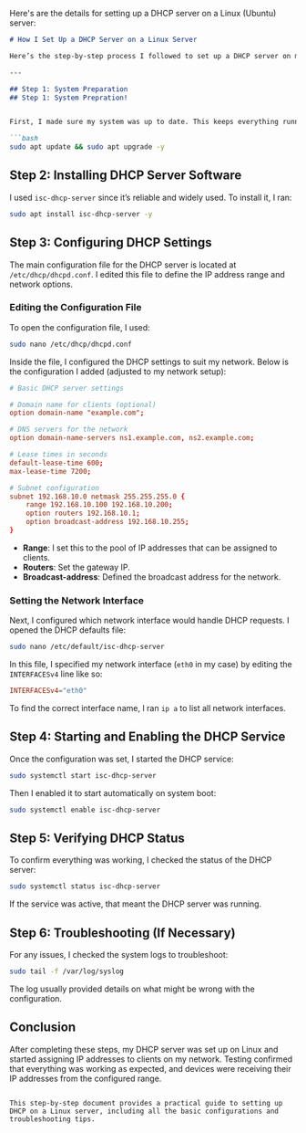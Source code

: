 

Here's are the details for setting up a DHCP server on a Linux (Ubuntu) server:

```markdown
# How I Set Up a DHCP Server on a Linux Server

Here’s the step-by-step process I followed to set up a DHCP server on my Linux server.

---

## Step 1: System Preparation
## Step 1: System Prepration!


First, I made sure my system was up to date. This keeps everything running smoothly and avoids compatibility issues:

```bash
sudo apt update && sudo apt upgrade -y
```

## Step 2: Installing DHCP Server Software

I used `isc-dhcp-server` since it’s reliable and widely used. To install it, I ran:

```bash
sudo apt install isc-dhcp-server -y
```

## Step 3: Configuring DHCP Settings

The main configuration file for the DHCP server is located at `/etc/dhcp/dhcpd.conf`. I edited this file to define the IP address range and network options.

### Editing the Configuration File

To open the configuration file, I used:

```bash
sudo nano /etc/dhcp/dhcpd.conf
```

Inside the file, I configured the DHCP settings to suit my network. Below is the configuration I added (adjusted to my network setup):

```conf
# Basic DHCP server settings

# Domain name for clients (optional)
option domain-name "example.com";

# DNS servers for the network
option domain-name-servers ns1.example.com, ns2.example.com;

# Lease times in seconds
default-lease-time 600;
max-lease-time 7200;

# Subnet configuration
subnet 192.168.10.0 netmask 255.255.255.0 {
    range 192.168.10.100 192.168.10.200;
    option routers 192.168.10.1;
    option broadcast-address 192.168.10.255;
}
```

- **Range**: I set this to the pool of IP addresses that can be assigned to clients.
- **Routers**: Set the gateway IP.
- **Broadcast-address**: Defined the broadcast address for the network.

### Setting the Network Interface

Next, I configured which network interface would handle DHCP requests. I opened the DHCP defaults file:

```bash
sudo nano /etc/default/isc-dhcp-server
```

In this file, I specified my network interface (`eth0` in my case) by editing the `INTERFACESv4` line like so:

```conf
INTERFACESv4="eth0"
```

To find the correct interface name, I ran `ip a` to list all network interfaces.

## Step 4: Starting and Enabling the DHCP Service

Once the configuration was set, I started the DHCP service:

```bash
sudo systemctl start isc-dhcp-server
```

Then I enabled it to start automatically on system boot:

```bash
sudo systemctl enable isc-dhcp-server
```

## Step 5: Verifying DHCP Status

To confirm everything was working, I checked the status of the DHCP server:

```bash
sudo systemctl status isc-dhcp-server
```

If the service was active, that meant the DHCP server was running. 

## Step 6: Troubleshooting (If Necessary)

For any issues, I checked the system logs to troubleshoot:

```bash
sudo tail -f /var/log/syslog
```

The log usually provided details on what might be wrong with the configuration.


## Conclusion

After completing these steps, my DHCP server was set up on Linux and started assigning IP addresses to clients on my network. Testing confirmed that everything was working as expected, and devices were receiving their IP addresses from the configured range.
```

This step-by-step document provides a practical guide to setting up DHCP on a Linux server, including all the basic configurations and troubleshooting tips.
